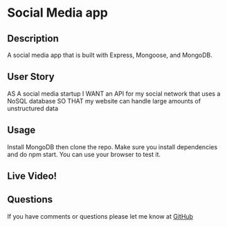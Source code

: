 # Social Media app

## Description

A social media app that is built with Express, Mongoose, and MongoDB.

## User Story

AS A social media startup
I WANT an API for my social network that uses a NoSQL database
SO THAT my website can handle large amounts of unstructured data

## Usage

Install MongoDB then clone the repo. Make sure you install dependencies and do npm start. You can use your browser to test it.

## Live Video!

## Questions

If you have comments or questions please let me know at [GitHub](https://www.github.com/zwhumphrey)
